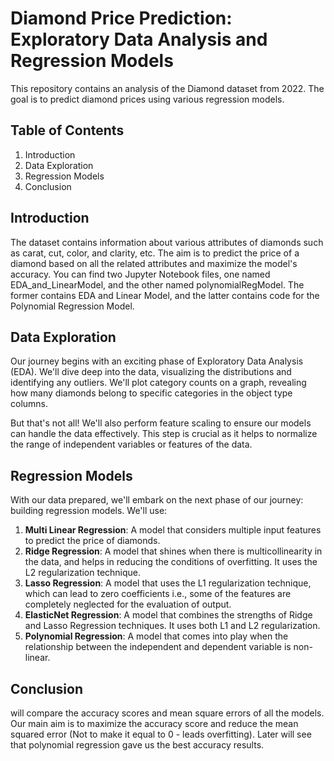 # Diamond Price Prediction: Exploratory Data Analysis and Regression Models

This repository contains an analysis of the Diamond dataset from 2022. The goal is to predict diamond prices using various regression models.

## Table of Contents
1. Introduction
2. Data Exploration
3. Regression Models
4. Conclusion

## Introduction
The dataset contains information about various attributes of diamonds such as carat, cut, color, and clarity, etc. The aim is to predict the price of a diamond based on all the related attributes and maximize the model's accuracy.
You can find two Jupyter Notebook files, one named EDA_and_LinearModel, and the other named polynomialRegModel. The former contains EDA and Linear Model, and the latter contains code for the Polynomial Regression Model.

## Data Exploration
Our journey begins with an exciting phase of Exploratory Data Analysis (EDA). We'll dive deep into the data, visualizing the distributions and identifying any outliers. We'll plot category counts on a graph, revealing how many diamonds belong to specific categories in the object type columns. 

But that's not all! We'll also perform feature scaling to ensure our models can handle the data effectively. This step is crucial as it helps to normalize the range of independent variables or features of the data.

## Regression Models
With our data prepared, we'll embark on the next phase of our journey: building regression models. We'll use:

1. **Multi Linear Regression**: A model that considers multiple input features to predict the price of diamonds.
2. **Ridge Regression**: A model that shines when there is multicollinearity in the data, and helps in reducing the conditions of overfitting. It uses the L2 regularization technique.
3. **Lasso Regression**: A model that uses the L1 regularization technique, which can lead to zero coefficients i.e., some of the features are completely neglected for the evaluation of output.
4. **ElasticNet Regression**: A model that combines the strengths of Ridge and Lasso Regression techniques. It uses both L1 and L2 regularization.
5. **Polynomial Regression**: A model that comes into play when the relationship between the independent and dependent variable is non-linear.

## Conclusion
will compare the accuracy scores and mean square errors of all the models. Our main aim is to maximize the accuracy score and reduce the mean squared error (Not to make it equal to 0 - leads overfitting).
Later will see that polynomial regression gave us the best accuracy results.

